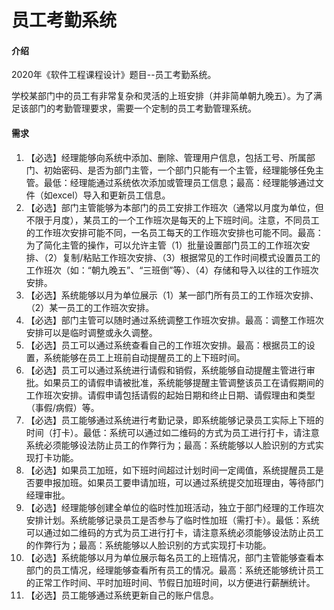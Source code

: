 # 员工考勤系统

#### 介绍
2020年《软件工程课程设计》题目--员工考勤系统。

学校某部门中的员工有非常复杂和灵活的上班安排（并非简单朝九晚五）。为了满足该部门的考勤管理要求，需要一个定制的员工考勤管理系统。

#### 需求
1. 【必选】经理能够向系统中添加、删除、管理用户信息，包括工号、所属部门、初始密码、是否为部门主管，一个部门只能有一个主管，经理能够任免主管。最低：经理能通过系统依次添加或管理员工信息；最高：经理能够通过文件（如excel）导入和更新员工信息。
2. 【必选】部门主管能够为本部门的员工安排工作班次（通常以月度为单位，但不限于月度），某员工的一个工作班次是每天的上下班时间。注意，不同员工的工作班次安排可能不同，一名员工每天的工作班次安排也可能不同。最高：为了简化主管的操作，可以允许主管（1）批量设置部门员工的工作班次安排、（2）复制/粘贴工作班次安排、（3）根据常见的工作时间模式设置员工的工作班次（如：“朝九晚五”、“三班倒”等）、（4）存储和导入以往的工作班次安排。
3. 【必选】系统能够以月为单位展示（1）某一部门所有员工的工作班次安排、（2）某一员工的工作班次安排。
4. 【必选】部门主管可以随时通过系统调整工作班次安排。最高：调整工作班次安排可以是临时调整或永久调整。
5. 【必选】员工可以通过系统查看自己的工作班次安排。最高：根据员工的设置，系统能够在员工上班前自动提醒员工的上下班时间。
6. 【必选】员工可以通过系统进行请假和销假，系统能够自动提醒主管进行审批。如果员工的请假申请被批准，系统能够提醒主管调整该员工在请假期间的工作班次安排。请假申请包括请假的起始日期和终止日期、请假理由和类型（事假/病假）等。
7. 【必选】员工能够通过系统进行考勤记录，即系统能够记录员工实际上下班的时间（打卡）。最低：系统可以通过如二维码的方式为员工进行打卡，请注意系统必须能够设法防止员工的作弊行为；最高：系统能够以人脸识别的方式实现打卡功能。
8. 【必选】如果员工加班，如下班时间超过计划时间一定阈值，系统提醒员工是否要申报加班。如果员工要申请加班，可以通过系统提交加班理由，等待部门经理审批。
9. 【必选】经理能够创建全单位的临时性加班活动，独立于部门经理的工作班次安排计划。系统能够记录员工是否参与了临时性加班（需打卡）。最低：系统可以通过如二维码的方式为员工进行打卡，请注意系统必须能够设法防止员工的作弊行为；最高：系统能够以人脸识别的方式实现打卡功能。
10. 【必选】系统能够以月为单位展示每名员工的上班情况，部门主管能够查看本部门的员工情况，经理能够查看所有员工的情况。最高：系统还能够统计员工的正常工作时间、平时加班时间、节假日加班时间，以方便进行薪酬统计。
11. 【必选】员工能够通过系统更新自己的账户信息。